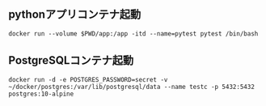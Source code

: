 ## pythonアプリコンテナ起動

```
docker run --volume $PWD/app:/app -itd --name=pytest pytest /bin/bash
```


## PostgreSQLコンテナ起動

```
docker run -d -e POSTGRES_PASSWORD=secret -v ~/docker/postgres:/var/lib/postgresql/data --name testc -p 5432:5432 postgres:10-alpine
```